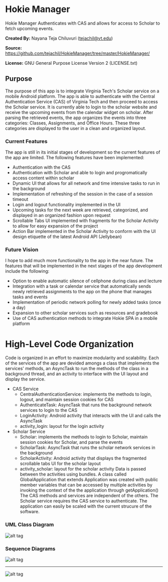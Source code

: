 # Hokie Manager

Hokie Manager Authenticates with CAS and allows for access to Scholar to fetch upcoming events.

**Created By:** Nayana Teja Chiluvuri (tejachil@vt.edu)

**Source:** https://github.com/tejachil/HokieManager/tree/master/HokieManager/

**License:** GNU General Purpose License Version 2 (LICENSE.txt)

## Purpose
The purpose of this app is to integrate Virginia Tech's Scholar service on a mobile Android platform. The app is able to authenticate with the Central Authentication Service (CAS) of Virginia Tech and then proceed to access the Scholar service. It is currently able to login to the scholar website and receive the upcoming events from the calendar widget on scholar. After parsing the retrieved events, the app organizes the events into three categories: Classes, Assignments, and Office Hours. These three categories are displayed to the user in a clean and organized layout.

### Current Features
The app is still in its initial stages of development so the current features of the app are limited. The following features have been implemented:
* Authentication with the CAS
* Authentication with Scholar and able to login and progromatically access content within scholar
* Dynamic UI that allows for all network and time intensive tasks to run in the background
* Implementation of refreshing of the session in the case of a session timeout
* Login and logout functionality implemented in the UI
* Upcoming tasks for the next week are retrieved, categorized, and displayed in an organized fashion upon request
* Scrollable Tabs UI implemented with fragments for the Scholar Activity to allow for easy expansion of the project
* Action Bar implemented in the Scholar Activity to conform with the UI design etiquette of the latest Android API (Jellybean)

### Future Vision
I hope to add much more functionality to the app in the near future. The features that will be implemented in the next stages of the app development include the following:
* Option to enable automatic silence of cellphone during class and lecture
* Integration with a task or calendar service that automatically sends newly retrieved assignments to the app on the phone that manages tasks and events
* Implementation of periodic network polling for newly added tasks (once a day)
* Expansion to other scholar services such as resources and gradebook
* Use of CAS authentication methods to integrate Hokie SPA in a mobile platform

# High-Level Code Organization
Code is organized in an effort to maximize modularity and scalability. Each of the services of the app are devided amongs a class that implements the services' methods, an AsyncTask to run the methods of the class in a background thread, and an activity to interface with the UI layout and display the service.
* CAS Service
	- CentralAuthenticationService: implements the methods to login, logout, and maintain session cookies for CAS
	- AuthenticateTask: AsyncTask that runs the background network services to login to the CAS
	- LoginActivity: Android activity that interacts with the UI and calls the AsyncTask
	- activity_login: layout for the login activity
* Scholar Service
	- Scholar: implements the methods to login to Scholar, maintain session cookies for Scholar, and parse the events
	- ScholarTask: AsyncTask that runs the scholar network services in the background
	- ScholarActivity: Android activity that displays the fragmented scrollable tabs UI for the scholar layout
	- activity_scholar: layout for the scholar activity
Data is passed between the activities using bundles. A class called GlobalApplication that extends Application was created with public member variables that can be accessed by multiple activities by invoking the context of the the application through getApplication()
The CAS methods and services are independent of the others. The Scholar service requires the CAS service to authenticate. The application can easily be scaled with the current strucure of the software.

### UML Class Diagram
![alt tag](https://raw.github.com/tejachil/HokieManager/master/ClassDiagram.png)

### Sequence Diagrams
![alt tag](https://raw.github.com/tejachil/HokieManager/master/cas_sequence.png)
_____________________________________________________________________________
![alt tag](https://raw.github.com/tejachil/HokieManager/master/scholar_sequence.png)
